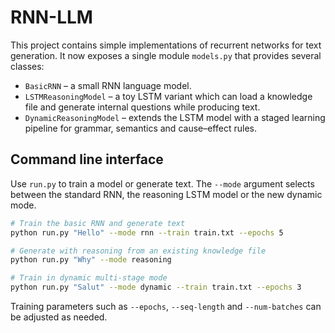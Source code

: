 # RNN-LLM

This project contains simple implementations of recurrent networks for text generation.
It now exposes a single module `models.py` that provides several classes:

- `BasicRNN` – a small RNN language model.
- `LSTMReasoningModel` – a toy LSTM variant which can load a knowledge file and
  generate internal questions while producing text.
- `DynamicReasoningModel` – extends the LSTM model with a staged learning
  pipeline for grammar, semantics and cause–effect rules.

## Command line interface

Use `run.py` to train a model or generate text. The `--mode` argument selects
between the standard RNN, the reasoning LSTM model or the new dynamic mode.

```bash
# Train the basic RNN and generate text
python run.py "Hello" --mode rnn --train train.txt --epochs 5

# Generate with reasoning from an existing knowledge file
python run.py "Why" --mode reasoning

# Train in dynamic multi‑stage mode
python run.py "Salut" --mode dynamic --train train.txt --epochs 3
```

Training parameters such as `--epochs`, `--seq-length` and `--num-batches`
can be adjusted as needed.
